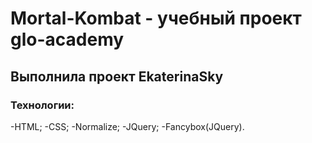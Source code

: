 # Mortal-Kombat - учебный проект glo-academy
## Выполнила проект EkaterinaSky
### Технологии:
-HTML;
-CSS;
-Normalize;
-JQuery;
-Fancybox(JQuery).
